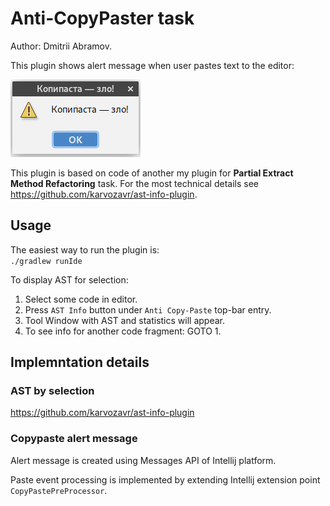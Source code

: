 # Anti-CopyPaster task

Author: Dmitrii Abramov.

This plugin shows alert message when user pastes text to the editor:

![screenshot](images/alert.png)

This plugin is based on code of another my plugin for __Partial Extract Method Refactoring__ task. For the most technical details see https://github.com/karvozavr/ast-info-plugin.

## Usage

The easiest way to run the plugin is:  
`./gradlew runIde`

To display AST for selection:

1. Select some code in editor.
2. Press `AST Info` button under `Anti Copy-Paste` top-bar entry.
3. Tool Window with AST and statistics will appear.
4. To see info for another code fragment: GOTO 1.

## Implemntation details 

### AST by selection 

https://github.com/karvozavr/ast-info-plugin

### Copypaste alert message 

Alert message is created using Messages API of Intellij platform. 

Paste event processing is implemented by extending Intellij extension point `CopyPastePreProcessor`.
